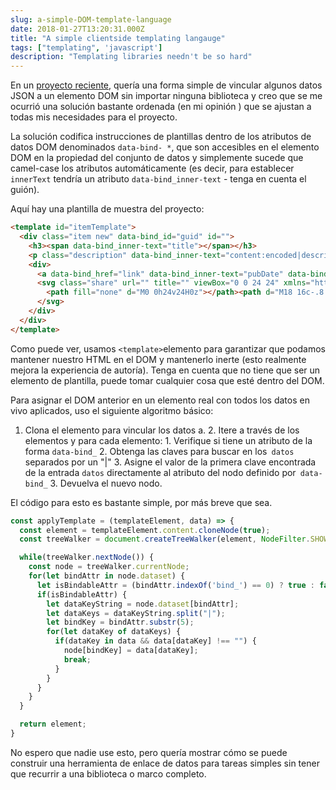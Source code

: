 ```yaml
---
slug: a-simple-DOM-template-language
date: 2018-01-27T13:20:31.000Z
title: "A simple clientside templating langauge"
tags: ["templating", 'javascript']
description: "Templating libraries needn't be so hard"
---
```



En un [proyecto reciente](https://webgdedeck.com/), quería una forma simple de vincular algunos datos JSON a un elemento DOM sin importar ninguna biblioteca y creo que se me ocurrió una solución bastante ordenada (en mi opinión ) que se ajustan a todas mis necesidades para el proyecto.

La solución codifica instrucciones de plantillas dentro de los atributos de datos DOM denominados `data-bind- *`, que son accesibles en el elemento DOM en la propiedad del conjunto de datos y simplemente sucede que camel-case los atributos automáticamente (es decir, para establecer `innerText` tendría un atributo `data-bind_inner-text` - tenga en cuenta el guión).

Aquí hay una plantilla de muestra del proyecto:


```html
<template id="itemTemplate">
  <div class="item new" data-bind_id="guid" id="">
    <h3><span data-bind_inner-text="title"></span></h3>
    <p class="description" data-bind_inner-text="content:encoded|description"></p>
    <div>
      <a data-bind_href="link" data-bind_inner-text="pubDate" data-bind_title="title" href="" title=""></a>
      <svg class="share" url="" title="" viewBox="0 0 24 24" xmlns="http://www.w3.org/2000/svg" width="24" height="24">
        <path fill="none" d="M0 0h24v24H0z"></path><path d="M18 16c-.8 0-1.4.4-2 .8l-7-4v-1.5l7-4c.5.4 1.2.7 2 .7 1.7 0 3-1.3 3-3s-1.3-3-3-3-3 1.3-3 3v.7l-7 4C7.5 9.4 6.8 9 6 9c-1.7 0-3 1.3-3 3s1.3 3 3 3c.8 0 1.5-.3 2-.8l7.2 4.2v.6c0 1.6 1.2 3 2.8 3 1.6 0 3-1.4 3-3s-1.4-3-3-3z"></path>
      </svg>
    </div>
  </div>
</template>
```


Como puede ver, usamos ` <template> `elemento para garantizar que podamos mantener nuestro HTML en el DOM y mantenerlo inerte (esto realmente mejora la experiencia de autoría). Tenga en cuenta que no tiene que ser un elemento de plantilla, puede tomar cualquier cosa que esté dentro del DOM.

Para asignar el DOM anterior en un elemento real con todos los datos en vivo aplicados, uso el siguiente algoritmo básico:

1. Clona el elemento para vincular los datos a. 2. Itere a través de los elementos y para cada elemento: 1. Verifique si tiene un atributo de la forma `data-bind_` 2. Obtenga las claves para buscar en los` datos` separados por un "|" 3. Asigne el valor de la primera clave encontrada de la entrada `datos` directamente al atributo del nodo definido por` data-bind_` 3. Devuelva el nuevo nodo.

El código para esto es bastante simple, por más breve que sea.


```javascript
const applyTemplate = (templateElement, data) => {
  const element = templateElement.content.cloneNode(true);    
  const treeWalker = document.createTreeWalker(element, NodeFilter.SHOW_ELEMENT, () => NodeFilter.FILTER_ACCEPT);

  while(treeWalker.nextNode()) {
    const node = treeWalker.currentNode;
    for(let bindAttr in node.dataset) {
      let isBindableAttr = (bindAttr.indexOf('bind_') == 0) ? true : false;
      if(isBindableAttr) {
        let dataKeyString = node.dataset[bindAttr];
        let dataKeys = dataKeyString.split("|");
        let bindKey = bindAttr.substr(5);
        for(let dataKey of dataKeys) {
          if(dataKey in data && data[dataKey] !== "") {
            node[bindKey] = data[dataKey];
            break;
          }
        }
      }
    }
  }

  return element;
}
```


No espero que nadie use esto, pero quería mostrar cómo se puede construir una herramienta de enlace de datos para tareas simples sin tener que recurrir a una biblioteca o marco completo.